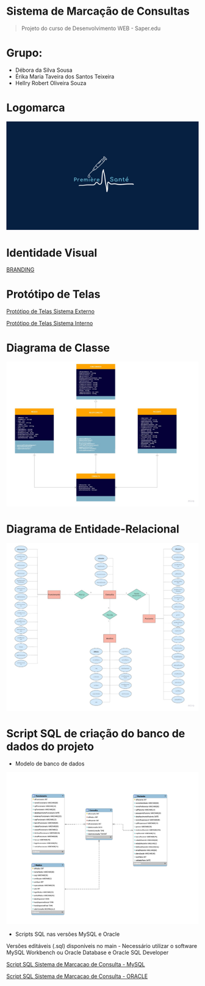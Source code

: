 # Sistema de Marcação de Consultas
> Projeto do curso de Desenvolvimento WEB - Saper.edu

# Grupo:
* Débora da Silva Sousa
* Érika Maria Taveira dos Santos Teixeira
* Hellry Robert Oliveira Souza

# Logomarca
![Première Santé](https://github.com/erikateixeira/SistemaMarcacaoDeConsultas/blob/3250534466fce7b9a3e21f57539394a2ca5216bf/imagens/Premi%C3%A8re%20Sant%C3%A9.jpg)

# Identidade Visual
[BRANDING](https://github.com/erikateixeira/SistemaMarcacaoDeConsultas/files/11655169/A.MARCA.pdf)


# Protótipo de Telas
[Protótipo de Telas Sistema Externo](https://github.com/erikateixeira/SistemaMarcacaoDeConsultas/files/11658865/Prototipo.de.Telas.Sistema.Externo.pdf)

[Protótipo de Telas Sistema Interno](https://github.com/erikateixeira/SistemaMarcacaoDeConsultas/files/11658867/Prototipo.de.Telas.Sistema.Interno.pdf)

# Diagrama de Classe

![Diagrama de Classe - Sistema de Marcação de Consultas](https://github.com/erikateixeira/SistemaMarcacaoDeConsultas/blob/3250534466fce7b9a3e21f57539394a2ca5216bf/imagens/Diagrama%20de%20Classe%20-%20Sistema%20de%20Marca%C3%A7%C3%A3o%20de%20Consultas.jpg)

# Diagrama de Entidade-Relacional

![Diagrama de Entidade-Relacionamento - Sistema de Marcação de Consultas](https://github.com/erikateixeira/SistemaMarcacaoDeConsultas/blob/3250534466fce7b9a3e21f57539394a2ca5216bf/imagens/Diagrama%20de%20Entidade-Relacionamento%20-%20Sistema%20de%20Marca%C3%A7%C3%A3o%20de%20Consultas.jpg)

  
# Script SQL de criação do banco de dados do projeto
* Modelo de banco de dados

![Modelo de banco de dados](https://github.com/erikateixeira/SistemaMarcacaoDeConsultas/blob/3250534466fce7b9a3e21f57539394a2ca5216bf/imagens/Modelo%20de%20banco%20de%20dados.jpg)

* Scripts SQL nas versões MySQL e Oracle
<p> Versões editáveis (.sql) disponíveis no main - Necessário utilizar o software MySQL Workbench ou Oracle Database e Oracle SQL Developer </p>

[Script SQL Sistema de Marcacao de Consulta - MySQL](https://github.com/erikateixeira/SistemaMarcacaoDeConsultas/files/11512266/Script.SQL.Sistema.de.Marcacao.de.Consulta.-.MySQL.pdf)

[Script SQL Sistema de Marcacao de Consulta - ORACLE](https://github.com/erikateixeira/SistemaMarcacaoDeConsultas/files/11512268/Script.SQL.Sistema.de.Marcacao.de.Consulta.-.ORACLE.pdf)


